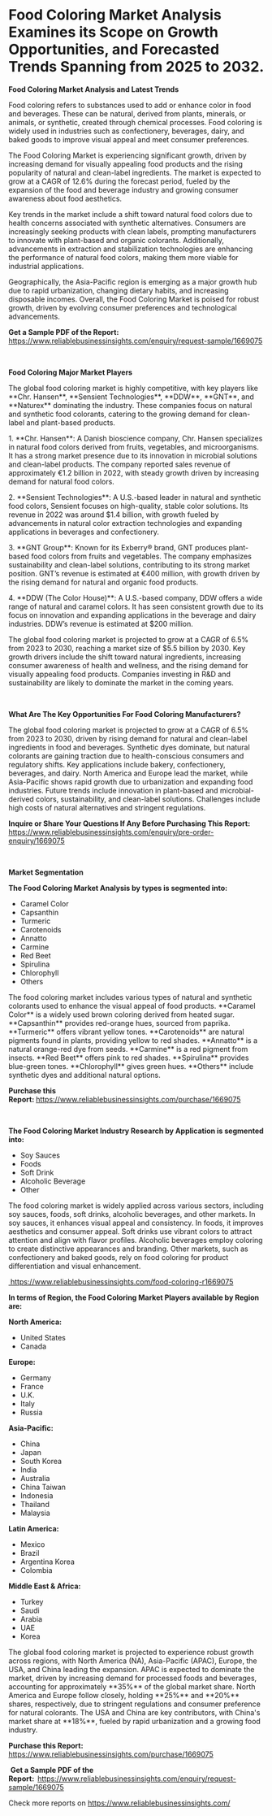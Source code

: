 <p><h1>Food Coloring Market Analysis Examines its Scope on Growth Opportunities, and Forecasted Trends Spanning from 2025 to 2032.</h1></p><p><strong>Food Coloring Market Analysis and Latest Trends</strong></p>
<p><p>Food coloring refers to substances used to add or enhance color in food and beverages. These can be natural, derived from plants, minerals, or animals, or synthetic, created through chemical processes. Food coloring is widely used in industries such as confectionery, beverages, dairy, and baked goods to improve visual appeal and meet consumer preferences.</p><p>The Food Coloring Market is experiencing significant growth, driven by increasing demand for visually appealing food products and the rising popularity of natural and clean-label ingredients. The market is expected to grow at a CAGR of 12.6% during the forecast period, fueled by the expansion of the food and beverage industry and growing consumer awareness about food aesthetics.</p><p>Key trends in the market include a shift toward natural food colors due to health concerns associated with synthetic alternatives. Consumers are increasingly seeking products with clean labels, prompting manufacturers to innovate with plant-based and organic colorants. Additionally, advancements in extraction and stabilization technologies are enhancing the performance of natural food colors, making them more viable for industrial applications.</p><p>Geographically, the Asia-Pacific region is emerging as a major growth hub due to rapid urbanization, changing dietary habits, and increasing disposable incomes. Overall, the Food Coloring Market is poised for robust growth, driven by evolving consumer preferences and technological advancements.</p></p>
<p><strong>Get a Sample PDF of the Report:&nbsp;</strong> <a href="https://www.reliablebusinessinsights.com/enquiry/request-sample/1669075?utm_campaign=2098&utm_medium=2&utm_source=Github&utm_content=ia&utm_term=26012025&utm_id=food-coloring">https://www.reliablebusinessinsights.com/enquiry/request-sample/1669075</a></p>
<p>&nbsp;</p>
<p><strong>Food Coloring Major Market Players</strong></p>
<p><p>The global food coloring market is highly competitive, with key players like **Chr. Hansen**, **Sensient Technologies**, **DDW**, **GNT**, and **Naturex** dominating the industry. These companies focus on natural and synthetic food colorants, catering to the growing demand for clean-label and plant-based products.</p><p>1. **Chr. Hansen**: A Danish bioscience company, Chr. Hansen specializes in natural food colors derived from fruits, vegetables, and microorganisms. It has a strong market presence due to its innovation in microbial solutions and clean-label products. The company reported sales revenue of approximately €1.2 billion in 2022, with steady growth driven by increasing demand for natural food colors.</p><p>2. **Sensient Technologies**: A U.S.-based leader in natural and synthetic food colors, Sensient focuses on high-quality, stable color solutions. Its revenue in 2022 was around $1.4 billion, with growth fueled by advancements in natural color extraction technologies and expanding applications in beverages and confectionery.</p><p>3. **GNT Group**: Known for its Exberry® brand, GNT produces plant-based food colors from fruits and vegetables. The company emphasizes sustainability and clean-label solutions, contributing to its strong market position. GNT’s revenue is estimated at €400 million, with growth driven by the rising demand for natural and organic food products.</p><p>4. **DDW (The Color House)**: A U.S.-based company, DDW offers a wide range of natural and caramel colors. It has seen consistent growth due to its focus on innovation and expanding applications in the beverage and dairy industries. DDW’s revenue is estimated at $200 million.</p><p>The global food coloring market is projected to grow at a CAGR of 6.5% from 2023 to 2030, reaching a market size of $5.5 billion by 2030. Key growth drivers include the shift toward natural ingredients, increasing consumer awareness of health and wellness, and the rising demand for visually appealing food products. Companies investing in R&D and sustainability are likely to dominate the market in the coming years.</p></p>
<p>&nbsp;</p>
<p><strong>What Are The Key Opportunities For Food Coloring Manufacturers?</strong></p>
<p><p>The global food coloring market is projected to grow at a CAGR of 6.5% from 2023 to 2030, driven by rising demand for natural and clean-label ingredients in food and beverages. Synthetic dyes dominate, but natural colorants are gaining traction due to health-conscious consumers and regulatory shifts. Key applications include bakery, confectionery, beverages, and dairy. North America and Europe lead the market, while Asia-Pacific shows rapid growth due to urbanization and expanding food industries. Future trends include innovation in plant-based and microbial-derived colors, sustainability, and clean-label solutions. Challenges include high costs of natural alternatives and stringent regulations.</p></p>
<p><strong>Inquire or Share Your Questions If Any Before Purchasing This Report:</strong> <a href="https://www.reliablebusinessinsights.com/enquiry/pre-order-enquiry/1669075?utm_campaign=2098&utm_medium=2&utm_source=Github&utm_content=ia&utm_term=26012025&utm_id=food-coloring">https://www.reliablebusinessinsights.com/enquiry/pre-order-enquiry/1669075</a></p>
<p>&nbsp;</p>
<p><strong>Market Segmentation</strong></p>
<p><strong>The Food Coloring Market Analysis by types is segmented into:</strong></p>
<p><ul><li>Caramel Color</li><li>Capsanthin</li><li>Turmeric</li><li>Carotenoids</li><li>Annatto</li><li>Carmine</li><li>Red Beet</li><li>Spirulina</li><li>Chlorophyll</li><li>Others</li></ul></p>
<p><p>The food coloring market includes various types of natural and synthetic colorants used to enhance the visual appeal of food products. **Caramel Color** is a widely used brown coloring derived from heated sugar. **Capsanthin** provides red-orange hues, sourced from paprika. **Turmeric** offers vibrant yellow tones. **Carotenoids** are natural pigments found in plants, providing yellow to red shades. **Annatto** is a natural orange-red dye from seeds. **Carmine** is a red pigment from insects. **Red Beet** offers pink to red shades. **Spirulina** provides blue-green tones. **Chlorophyll** gives green hues. **Others** include synthetic dyes and additional natural options.</p></p>
<p><strong>Purchase this Report:&nbsp;</strong><a href="https://www.reliablebusinessinsights.com/purchase/1669075?utm_campaign=2098&utm_medium=2&utm_source=Github&utm_content=ia&utm_term=26012025&utm_id=food-coloring">https://www.reliablebusinessinsights.com/purchase/1669075</a></p>
<p>&nbsp;</p>
<p><strong>The Food Coloring Market Industry Research by Application is segmented into:</strong></p>
<p><ul><li>Soy Sauces</li><li>Foods</li><li>Soft Drink</li><li>Alcoholic Beverage</li><li>Other</li></ul></p>
<p><p>The food coloring market is widely applied across various sectors, including soy sauces, foods, soft drinks, alcoholic beverages, and other markets. In soy sauces, it enhances visual appeal and consistency. In foods, it improves aesthetics and consumer appeal. Soft drinks use vibrant colors to attract attention and align with flavor profiles. Alcoholic beverages employ coloring to create distinctive appearances and branding. Other markets, such as confectionery and baked goods, rely on food coloring for product differentiation and visual enhancement.</p></p>
<p><a href="https://www.reliablebusinessinsights.com/food-coloring-r1669075?utm_campaign=2098&utm_medium=2&utm_source=Github&utm_content=ia&utm_term=26012025&utm_id=food-coloring">&nbsp;https://www.reliablebusinessinsights.com/food-coloring-r1669075</a></p>
<p><strong>In terms of Region, the Food Coloring Market Players available by Region are:</strong></p>
<p>
    <p> <strong> North America: </strong>
        <ul>
            <li>United States</li>
            <li>Canada</li>
        </ul>
        </p> 
    <p> <strong> Europe: </strong>
        <ul>
            <li>Germany</li>
            <li>France</li>
            <li>U.K.</li>
            <li>Italy</li>
            <li>Russia</li>
        </ul>
        </p> 
    <p> <strong> Asia-Pacific: </strong>
        <ul>
            <li>China</li>
            <li>Japan</li>
            <li>South Korea</li>
            <li>India</li>
            <li>Australia</li>
            <li>China Taiwan</li>
            <li>Indonesia</li>
            <li>Thailand</li>
            <li>Malaysia</li>
        </ul>
        </p> 
    <p> <strong> Latin America: </strong>
        <ul>
            <li>Mexico</li>
            <li>Brazil</li>
            <li>Argentina Korea</li>
            <li>Colombia</li>
        </ul>
        </p> 
    <p> <strong> Middle East & Africa: </strong>
        <ul>
            <li>Turkey</li>
            <li>Saudi</li>
            <li>Arabia</li>
            <li>UAE</li>
            <li>Korea</li>
        </ul>
    </p>
    </p>
<p><p>The global food coloring market is projected to experience robust growth across regions, with North America (NA), Asia-Pacific (APAC), Europe, the USA, and China leading the expansion. APAC is expected to dominate the market, driven by increasing demand for processed foods and beverages, accounting for approximately **35%** of the global market share. North America and Europe follow closely, holding **25%** and **20%** shares, respectively, due to stringent regulations and consumer preference for natural colorants. The USA and China are key contributors, with China's market share at **18%**, fueled by rapid urbanization and a growing food industry.</p></p>
<p><strong>Purchase this Report: </strong><a href="https://www.reliablebusinessinsights.com/purchase/1669075?utm_campaign=2098&utm_medium=2&utm_source=Github&utm_content=ia&utm_term=26012025&utm_id=food-coloring">https://www.reliablebusinessinsights.com/purchase/1669075</a></p>
<p>&nbsp;<strong>Get a Sample PDF of the Report:&nbsp;&nbsp;</strong><a href="https://www.reliablebusinessinsights.com/enquiry/request-sample/1669075?utm_campaign=2098&utm_medium=2&utm_source=Github&utm_content=ia&utm_term=26012025&utm_id=food-coloring">https://www.reliablebusinessinsights.com/enquiry/request-sample/1669075</a></p>
<p><strong></strong></p>
<p>Check more reports on <a href="https://www.reliablebusinessinsights.com/?utm_campaign=2098&utm_medium=2&utm_source=Github&utm_content=ia&utm_term=26012025&utm_id=food-coloring">https://www.reliablebusinessinsights.com/</a></p>